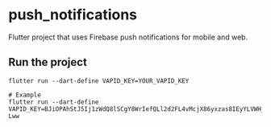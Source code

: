 # push_notifications

Flutter project that uses Firebase push notifications for mobile and web.

## Run the project

```shell
flutter run --dart-define VAPID_KEY=YOUR_VAPID_KEY
```

```shell
# Example
flutter run --dart-define VAPID_KEY=BJiOPAhStJ5Ij1zWdQ8lSCgY8WrIefQLl2d2FL4vMcjX86yxzas8IEyYLVWH_Pwt2GktK3dZCd4X0L5s61O-Lww
```
